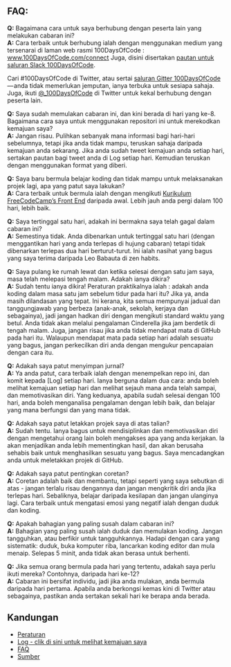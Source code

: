 ## FAQ:

**Q:** Bagaimana cara untuk saya berhubung dengan peserta lain yang melakukan cabaran ini?  
 **A:** Cara terbaik untuk berhubung ialah dengan menggunakan medium yang tersenarai di laman web rasmi 100DaysOfCode :
www.100DaysOfCode.com/connect
Juga, disini disertakan [pautan untuk saluran Slack 100DaysOfCode](https://join.slack.com/t/100xcode/shared_invite/zt-eivg7x1x-wgNPDh7ug_u4GcUwZNT8Zg).

Cari #100DaysOfCode di Twitter, atau sertai [saluran Gitter 100DaysOfCode](https://gitter.im/Kallaway/100DaysOfCode) — anda tidak memerlukan jemputan, ianya terbuka untuk sesiapa sahaja. Juga, ikuti [@\_100DaysOfCode](https://twitter.com/_100DaysOfCode) di Twitter untuk kekal berhubung dengan peserta lain.

**Q:** Saya sudah memulakan cabaran ini, dan kini berada di hari yang ke-8. Bagaimana cara saya untuk menggunakan repositori ini untuk merekodkan kemajuan saya?  
 **A:** Jangan risau. Pulihkan sebanyak mana informasi bagi hari-hari sebelumnya, tetapi jika anda tidak mampu, teruskan sahaja daripada kemajuan anda sekarang. Jika anda sudah tweet kemajuan anda setiap hari, sertakan pautan bagi tweet anda di Log setiap hari. Kemudian teruskan dengan menggunakan format yang diberi.

**Q:** Saya baru bermula belajar koding dan tidak mampu untuk melaksanakan projek lagi, apa yang patut saya lakukan?  
**A:** Cara terbaik untuk bermula ialah dengan mengikuti [Kurikulum FreeCodeCamp’s Front End](https://www.freecodecamp.com/) daripada awal. Lebih jauh anda pergi dalam 100 hari, lebih baik.

**Q:** Saya tertinggal satu hari, adakah ini bermakna saya telah gagal dalam cabaran ini?  
 **A:** Semestinya tidak. Anda dibenarkan untuk tertinggal satu hari (dengan menggantikan hari yang anda terlepas di hujung cabaran) tetapi tidak dibenarkan terlepas dua hari berturut-turut. Ini ialah nasihat yang bagus yang saya terima daripada Leo Babauta di zen habits.

**Q:** Saya pulang ke rumah lewat dan ketika selesai dengan satu jam saya, masa telah melepasi tengah malam. Adakah ianya dikira?  
 **A:** Sudah tentu ianya dikira! Peraturan praktikalnya ialah : adakah anda koding dalam masa satu jam sebelum tidur pada hari itu?
Jika ya, anda masih dilandasan yang tepat.
Ini kerana, kita semua mempunyai jadual dan tanggungjawab yang berbeza (anak-anak, sekolah, kerjaya dan sebagainya), jadi jangan hadkan diri dengan mengikuti standard waktu yang betul. Anda tidak akan melalui pengalaman Cinderella jika jam berdetik di tengah malam.
Juga, jangan risau jika anda tidak mendapat mata di GitHub pada hari itu. Walaupun mendapat mata pada setiap hari adalah sesuatu yang bagus, jangan perkecilkan diri anda dengan mengukur pencapaian dengan cara itu.

**Q:** Adakah saya patut menyimpan jurnal?  
**A:** Ya anda patut, cara terbaik ialah dengan menempelkan repo ini, dan komit kepada [Log] setiap hari. Ianya berguna dalam dua cara: anda boleh melihat kemajuan setiap hari dan melihat sejauh mana anda telah sampai, dan memotivasikan diri. Yang keduanya, apabila sudah selesai dengan 100 hari, anda boleh menganalisa pengalaman dengan lebih baik, dan belajar yang mana berfungsi dan yang mana tidak.

**Q:** Adakah saya patut letakkan projek saya di atas talian?  
**A:** Sudah tentu. Ianya bagus untuk mendisiplinkan dan memotivasikan diri dengan mengetahui orang lain boleh mengakses apa yang anda kerjakan. Ia akan menjadikan anda lebih mementingkan hasil, dan akan berusaha sehabis baik untuk menghasilkan sesuatu yang bagus. Saya mencadangkan anda untuk meletakkan projek di GitHub.

**Q:** Adakah saya patut pentingkan coretan?  
**A:** Coretan adalah baik dan membantu, tetapi seperti yang saya sebutkan di atas - jangan terlalu risau dengannya dan jangan mengkritik diri anda jika terlepas hari. Sebaliknya, belajar daripada kesilapan dan jangan ulanginya lagi. Cara terbaik untuk mengatasi emosi yang negatif ialah dengan duduk dan koding.

**Q:** Apakah bahagian yang paling susah dalam cabaran ini?  
**A:** Bahagian yang paling susah ialah duduk dan memulakan koding. Jangan tangguhkan, atau berfikir untuk tangguhkannya. Hadapi dengan cara yang sistematik: duduk, buka komputer riba, lancarkan koding editor dan mula menaip. Selepas 5 minit, anda tidak akan berasa untuk berhenti.

**Q:** Jika semua orang bermula pada hari yang tertentu, adakah saya perlu ikuti mereka? Contohnya, daripada hari ke-12?  
**A:** Cabaran ini bersifat individu, jadi jika anda mulakan, anda bermula daripada hari pertama. Apabila anda berkongsi kemas kini di Twitter atau sebagainya, pastikan anda sertakan sekali hari ke berapa anda berada.

## Kandungan

- [Peraturan](peraturan.md)
- [Log - clik di sini untuk melihat kemajuan saya](log.md)
- [FAQ](FAQ.md)
- [Sumber](sumber.md)
